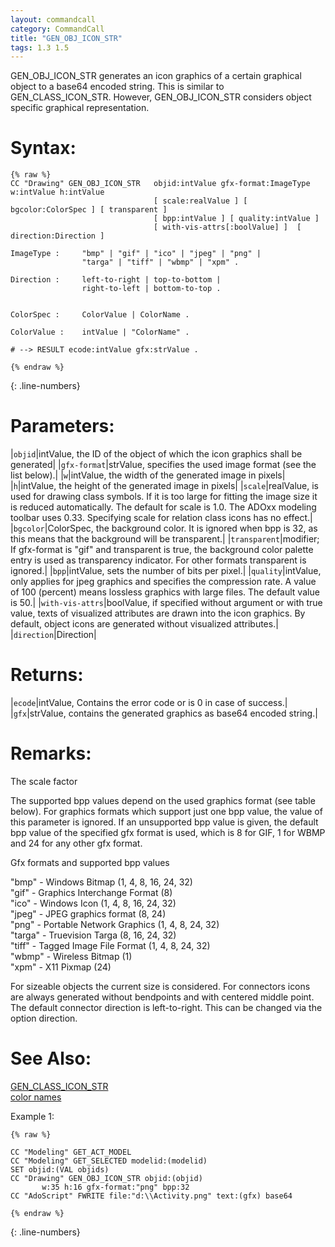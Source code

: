 ```yaml
---
layout: commandcall
category: CommandCall
title: "GEN_OBJ_ICON_STR"
tags: 1.3 1.5
---
```


GEN_OBJ_ICON_STR generates an icon graphics of a certain graphical object to a base64 encoded string. This is similar to GEN_CLASS_ICON_STR. However, GEN_OBJ_ICON_STR considers object specific graphical representation.

# Syntax:  

```adoscript
{% raw %}
CC "Drawing" GEN_OBJ_ICON_STR	objid:intValue gfx-format:ImageType w:intValue h:intValue
								[ scale:realValue ] [ bgcolor:ColorSpec ] [ transparent ]
								[ bpp:intValue ] [ quality:intValue ]
								[ with-vis-attrs[:boolValue] ]  [ direction:Direction ]

ImageType :		"bmp" | "gif" | "ico" | "jpeg" | "png" |
				"targa" | "tiff" | "wbmp" | "xpm" .

Direction :		left-to-right | top-to-bottom |
				right-to-left | bottom-to-top .


ColorSpec :		ColorValue | ColorName .

ColorValue :	intValue | "ColorName" .

# --> RESULT ecode:intValue gfx:strValue .

{% endraw %}
```
{: .line-numbers}

# Parameters:  

|`objid`|intValue, the ID of the object of which the icon graphics shall be generated|
|`gfx-format`|strValue, specifies the used image format (see the list below).|
|`w`|intValue, the width of the generated image in pixels|
|`h`|intValue, the height of the generated image in pixels|
|`scale`|realValue, is used for drawing class symbols. If it is too large for fitting the image size it is reduced automatically. The default for scale is 1.0. The ADOxx modeling toolbar uses 0.33. Specifying scale for relation class icons has no effect.|
|`bgcolor`|ColorSpec, the background color. It is ignored when bpp is 32, as this means that the background will be transparent.|
|`transparent`|modifier; If gfx-format is "gif" and transparent is true, the background color palette entry is used as transparency indicator. For other formats transparent is ignored.|
|`bpp`|intValue, sets the number of bits per pixel.|
|`quality`|intValue, only applies for jpeg graphics and specifies the compression rate. A value of 100 (percent) means lossless graphics with large files. The default value is 50.|
|`with-vis-attrs`|boolValue, if specified without argument or with true value, texts of visualized attributes are drawn into the icon graphics. By default, object icons are generated without visualized attributes.|
|`direction`|Direction|

# Returns:  

|`ecode`|intValue, Contains the error code or is 0 in case of success.|
|`gfx`|strValue, contains the generated graphics as base64 encoded string.|

# Remarks:

The scale factor

The supported bpp values depend on the used graphics format (see table below). For graphics formats which support just one bpp value, the value of this parameter is ignored. If an unsupported bpp value is given, the default bpp value of the specified gfx format is used, which is 8 for GIF, 1 for WBMP and 24 for any other gfx format.

Gfx formats and supported bpp values

"bmp" - Windows Bitmap (1, 4, 8, 16, 24, 32)  
"gif" - Graphics Interchange Format (8)  
"ico" - Windows Icon (1, 4, 8, 16, 24, 32)  
"jpeg" - JPEG graphics format (8, 24)  
"png" - Portable Network Graphics (1, 4, 8, 24, 32)  
"targa" - Truevision Targa (8, 16, 24, 32)  
"tiff" - Tagged Image File Format (1, 4, 8, 24, 32)  
"wbmp" - Wireless Bitmap (1)  
"xpm" - X11 Pixmap (24)

For sizeable objects the current size is considered. For connectors icons are always generated without bendpoints and with centered middle point. The default connector direction is left-to-right. This can be changed via the option direction.

# See Also:  

[GEN_CLASS_ICON_STR](gen_class_icon_str.html "GEN_CLASS_ICON_STR")  
[color names](color_names.html "color names")  


Example 1:

```adoscript
{% raw %}

CC "Modeling" GET_ACT_MODEL
CC "Modeling" GET_SELECTED modelid:(modelid)
SET objid:(VAL objids)
CC "Drawing" GEN_OBJ_ICON_STR objid:(objid)
       w:35 h:16 gfx-format:"png" bpp:32
CC "AdoScript" FWRITE file:"d:\\Activity.png" text:(gfx) base64

{% endraw %}
```
{: .line-numbers}

